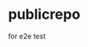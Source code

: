 # publicrepo
for e2e test











































































































































































































































































































































































































































































































































































































































































































































































































































































































































































































































































































































































































































































































































































































































































